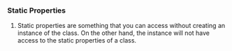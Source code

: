 ### Static Properties
1. Static properties are something that you can access without creating an instance of the class. On the other hand, the instance will not have access to the static properties of a class.